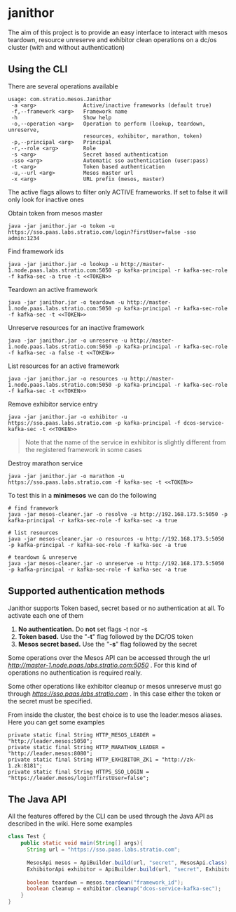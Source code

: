 # janithor

The aim of this project is to provide an easy interface to interact with mesos teardown, resource unreserve and exhibitor clean operations on a dc/os cluster (with and without authentication)

## Using the CLI

There are several operations available

```
usage: com.stratio.mesos.Janithor
 -a <arg>               Active/inactive frameworks (default true)
 -f,--framework <arg>   Framework name
 -h                     Show help
 -o,--operation <arg>   Operation to perform (lookup, teardown, unreserve,
                        resources, exhibitor, marathon, token)
 -p,--principal <arg>   Principal
 -r,--role <arg>        Role
 -s <arg>               Secret based authentication
 -sso <arg>             Automatic sso authentication (user:pass)
 -t <arg>               Token based authentication
 -u,--url <arg>         Mesos master url
 -x <arg>               URL prefix (mesos, master)
```

The active flags allows to filter only ACTIVE frameworks. If set to false it will only look for inactive ones


Obtain token from mesos master
```
java -jar janithor.jar -o token -u https://sso.paas.labs.stratio.com/login?firstUser=false -sso admin:1234
```

Find framework ids
```
java -jar janithor.jar -o lookup -u http://master-1.node.paas.labs.stratio.com:5050 -p kafka-principal -r kafka-sec-role -f kafka-sec -a true -t <<TOKEN>>
```

Teardown an active framework
```
java -jar janithor.jar -o teardown -u http://master-1.node.paas.labs.stratio.com:5050 -p kafka-principal -r kafka-sec-role -f kafka-sec -t <<TOKEN>> 
```

Unreserve resources for an inactive framework
```
java -jar janithor.jar -o unreserve -u http://master-1.node.paas.labs.stratio.com:5050 -p kafka-principal -r kafka-sec-role -f kafka-sec -a false -t <<TOKEN>> 
```

List resources for an active framework
```
java -jar janithor.jar -o resources -u http://master-1.node.paas.labs.stratio.com:5050 -p kafka-principal -r kafka-sec-role -f kafka-sec -t <<TOKEN>>
```

Remove exhibitor service entry
```
java -jar janithor.jar -o exhibitor -u https://sso.paas.labs.stratio.com -p kafka-principal -f dcos-service-kafka-sec -t <<TOKEN>>
```
> Note that the name of the service in exhibitor is slightly different from the registered framework in some cases

Destroy marathon service
```
java -jar janithor.jar -o marathon -u https://sso.paas.labs.stratio.com -f kafka-sec -t <<TOKEN>>
```

To test this in a **minimesos** we can do the following

```
# find framework
java -jar mesos-cleaner.jar -o resolve -u http://192.168.173.5:5050 -p kafka-principal -r kafka-sec-role -f kafka-sec -a true

# list resources
java -jar mesos-cleaner.jar -o resources -u http://192.168.173.5:5050 -p kafka-principal -r kafka-sec-role -f kafka-sec -a true

# teardown & unreserve
java -jar mesos-cleaner.jar -o unreserve -u http://192.168.173.5:5050 -p kafka-principal -r kafka-sec-role -f kafka-sec -a true
```

## Supported authentication methods

Janithor supports Token based, secret based or no authentication at all. To activate each one of them

1) **No authentication.** Do **not** set flags -t nor -s
2) **Token based.** Use the "**-t**" flag followed by the DC/OS token
3) **Mesos secret based.** Use the "**-s**" flag followed by the secret

Some operations over the Mesos API can be accessed through the url *http://master-1.node.paas.labs.stratio.com:5050* . For this
kind of operations no authentication is required really.

Some other operations like exhibitor cleanup or mesos unreserve must go through *https://sso.paas.labs.stratio.com* . In this case
either the token or the secret must be specified.

From inside the cluster, the best choice is to use the leader.mesos aliases. Here you can get some examples 

```    
private static final String HTTP_MESOS_LEADER = "http://leader.mesos:5050";
private static final String HTTP_MARATHON_LEADER = "http://leader.mesos:8080";
private static final String HTTP_EXHIBITOR_ZK1 = "http://zk-1.zk:8181";
private static final String HTTPS_SSO_LOGIN = "https://leader.mesos/login?firstUser=false";
```

## The Java API

All the features offered by the CLI can be used through the Java API as described in the wiki. Here some examples

```Java
class Test {
    public static void main(String[] args){
      String url = "https://sso.paas.labs.stratio.com";
      
      MesosApi mesos = ApiBuilder.build(url, "secret", MesosApi.class);
      ExhibitorApi exhibitor = ApiBuilder.build(url, "secret", ExhibitorApi.class);
      
      boolean teardown = mesos.teardown("framework_id");
      boolean cleanup = exhibitor.cleanup("dcos-service-kafka-sec");
    }
}
```